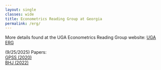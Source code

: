 ```yaml
---
layout: single
classes: wide
title: Econometrics Reading Group at Georgia
permalink: /erg/
---
```


More details found at the UGA Econometrics Reading Group website: <a href="https://uga-metrics.github.io/">UGA ERG</a>

(9/25/2025) Papers: <br>
<a href="../files/GPSS (2020).pdf" target="_blank">GPSS (2020)</a><br>
<a href="../files/BHJ (2022).pdf" target="_blank">BHJ (2022)</a>
